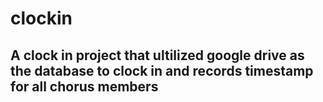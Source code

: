 # clockin

## A clock in project that ultilized google drive as the database to clock in and records timestamp for all chorus members

